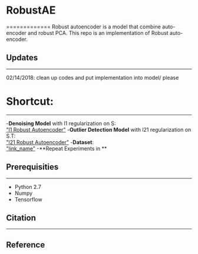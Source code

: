 # RobustAE
=============
Robust autoencoder is a model that combine auto-encoder and robust PCA. This repo is an implementation of Robust auto-encoder.
## Updates
-------------
02/14/2018: clean up codes and put implementation into model/ please <br>

# Shortcut:
--------------
-**Denoising Model** with l1 regularization on S: <br>
["l1 Robust Autoencoder"](https://github.com/zc8340311/RobustAutoencoder/blob/master/model/l21RobustDeepAutoencoder.py)
-**Outlier Detection Model** with l21 regularization on S.T: <br>
["l21 Robust Autoencoder"](https://github.com/zc8340311/RobustAutoencoder/blob/master/model/l21RobustDeepAutoencoderOnST.py)
-**Dataset**: <br>
["link_name"](https://your_account.github.io/project_name/)
-**Repeat Experiments in **
## Prerequisities
----------------
- Python 2.7
- Numpy
- Tensorflow





## Citation
-------------

## Reference
 